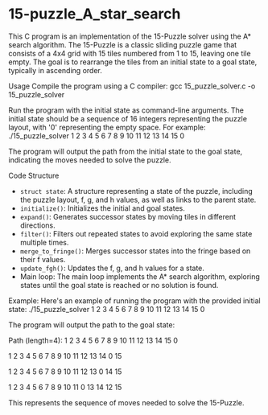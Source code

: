 # 15-puzzle_A_star_search
This C program is an implementation of the 15-Puzzle solver using the A* search algorithm. The 15-Puzzle is a classic sliding puzzle game that consists of a 4x4 grid with 15 tiles numbered from 1 to 15, leaving one tile empty. The goal is to rearrange the tiles from an initial state to a goal state, typically in ascending order.

Usage
Compile the program using a C compiler:
gcc 15_puzzle_solver.c -o 15_puzzle_solver

Run the program with the initial state as command-line arguments. The initial state should be a sequence of 16 integers representing the puzzle layout, with '0' representing the empty space. For example:
./15_puzzle_solver 1 2 3 4 5 6 7 8 9 10 11 12 13 14 15 0

The program will output the path from the initial state to the goal state, indicating the moves needed to solve the puzzle.

Code Structure
- `struct state`: A structure representing a state of the puzzle, including the puzzle layout, f, g, and h values, as well as links to the parent state.
- `initialize()`: Initializes the initial and goal states.
- `expand()`: Generates successor states by moving tiles in different directions.
- `filter()`: Filters out repeated states to avoid exploring the same state multiple times.
- `merge_to_fringe()`: Merges successor states into the fringe based on their f values.
- `update_fgh()`: Updates the f, g, and h values for a state.
- Main loop: The main loop implements the A* search algorithm, exploring states until the goal state is reached or no solution is found.

Example:
Here's an example of running the program with the provided initial state:
./15_puzzle_solver 1 2 3 4 5 6 7 8 9 10 11 12 13 14 15 0

The program will output the path to the goal state:

Path (length=4):
 1  2  3  4
 5  6  7  8
 9 10 11 12
13 14 15  0

 1  2  3  4
 5  6  7  8
 9 10 11 12
13 14  0 15

 1  2  3  4
 5  6  7  8
 9 10 11 12
13  0 14 15

 1  2  3  4
 5  6  7  8
 9 10 11  0
13 14 12 15

This represents the sequence of moves needed to solve the 15-Puzzle.
